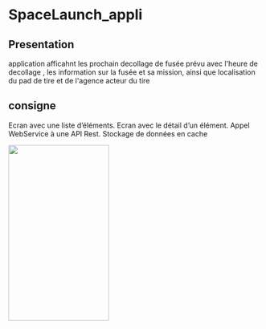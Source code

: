 # SpaceLaunch_appli

## Presentation
application afficahnt les prochain decollage de fusée prévu avec l'heure de decollage , les information sur la fusée et sa mission, ainsi que
localisation du pad de tire et de l'agence acteur du tire

## consigne 
Ecran avec une liste d’éléments.
Ecran avec le détail d’un élément.
Appel WebService à une API Rest.
Stockage de données en cache

<img src="myProjectCopy_Screen/Screen_List.PNG" width="200" height="350" />

